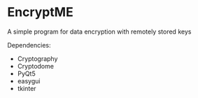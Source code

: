 # EncryptME
A simple program for data encryption with remotely stored keys

Dependencies:
- Cryptography
- Cryptodome
- PyQt5
- easygui
- tkinter
